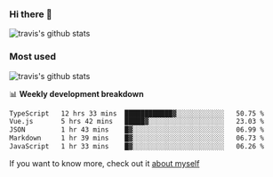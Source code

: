 ### Hi there 👋

<!--
**HondryTravis/HondryTravis** is a ✨ _special_ ✨ repository because its `README.md` (this file) appears on your GitHub profile.

Here are some ideas to get you started:

- 🔭 I’m currently working on ...
- 🌱 I’m currently learning ...
- 👯 I’m looking to collaborate on ...
- 🤔 I’m looking for help with ...
- 💬 Ask me about ...
- 📫 How to reach me: ...
- 😄 Pronouns: ...
- ⚡ Fun fact: ...
-->

![travis's github stats](https://github-readme-stats.vercel.app/api?username=HondryTravis&hide=stars)
### Most used
![travis's github stats](https://github-readme-stats.anuraghazra1.vercel.app/api/top-langs/?username=HondryTravis&layout=compact&hide_title=true)

📊 **Weekly development breakdown**

<!--START_SECTION:waka-->

```txt
TypeScript   12 hrs 33 mins  ████████████▓░░░░░░░░░░░░   50.75 %
Vue.js       5 hrs 42 mins   █████▓░░░░░░░░░░░░░░░░░░░   23.03 %
JSON         1 hr 43 mins    █▓░░░░░░░░░░░░░░░░░░░░░░░   06.99 %
Markdown     1 hr 39 mins    █▓░░░░░░░░░░░░░░░░░░░░░░░   06.73 %
JavaScript   1 hr 33 mins    █▓░░░░░░░░░░░░░░░░░░░░░░░   06.26 %
```

<!--END_SECTION:waka-->

If you want to know more, check out it [about myself](https://hondrytravis.github.io/)
